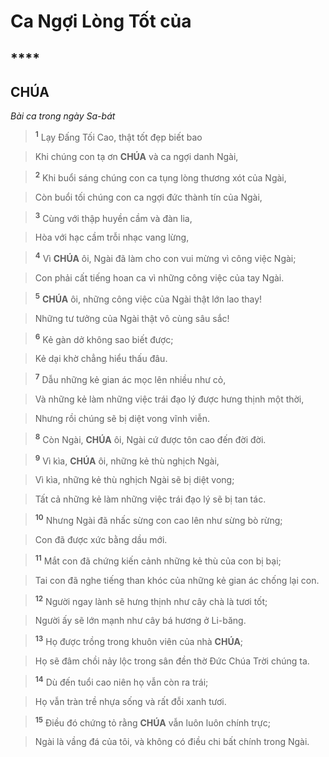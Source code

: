 # Ca Ngợi Lòng Tốt của

## ****

## CHÚA
*Bài ca trong ngày Sa-bát*

> <sup><b>1</b></sup> Lạy Đấng Tối Cao, thật tốt đẹp biết bao
>


> Khi chúng con tạ ơn **CHÚA** và ca ngợi danh Ngài,
>


> <sup><b>2</b></sup> Khi buổi sáng chúng con ca tụng lòng thương xót của Ngài,
>


> Còn buổi tối chúng con ca ngợi đức thành tín của Ngài,
>


> <sup><b>3</b></sup> Cùng với thập huyền cầm và đàn lia,
>


> Hòa với hạc cầm trỗi nhạc vang lừng,
>


> <sup><b>4</b></sup> Vì **CHÚA** ôi, Ngài đã làm cho con vui mừng vì công việc Ngài;
>


> Con phải cất tiếng hoan ca vì những công việc của tay Ngài.
>


> <sup><b>5</b></sup> **CHÚA** ôi, những công việc của Ngài thật lớn lao thay!
>


> Những tư tưởng của Ngài thật vô cùng sâu sắc!
>


> <sup><b>6</b></sup> Kẻ gàn dở không sao biết được;
>


> Kẻ dại khờ chẳng hiểu thấu đâu.
>


> <sup><b>7</b></sup> Dẫu những kẻ gian ác mọc lên nhiều như cỏ,
>


> Và những kẻ làm những việc trái đạo lý được hưng thịnh một thời,
>


> Nhưng rồi chúng sẽ bị diệt vong vĩnh viễn.
>


> <sup><b>8</b></sup> Còn Ngài, **CHÚA** ôi, Ngài cứ được tôn cao đến đời đời.
>


> <sup><b>9</b></sup> Vì kìa, **CHÚA** ôi, những kẻ thù nghịch Ngài,
>


> Vì kìa, những kẻ thù nghịch Ngài sẽ bị diệt vong;
>


> Tất cả những kẻ làm những việc trái đạo lý sẽ bị tan tác.
>


> <sup><b>10</b></sup> Nhưng Ngài đã nhấc sừng con cao lên như sừng bò rừng;
>


> Con đã được xức bằng dầu mới.
>


> <sup><b>11</b></sup> Mắt con đã chứng kiến cảnh những kẻ thù của con bị bại;
>


> Tai con đã nghe tiếng than khóc của những kẻ gian ác chống lại con.
>


> <sup><b>12</b></sup> Người ngay lành sẽ hưng thịnh như cây chà là tươi tốt;
>


> Người ấy sẽ lớn mạnh như cây bá hương ở Li-băng.
>


> <sup><b>13</b></sup> Họ được trồng trong khuôn viên của nhà **CHÚA**;
>


> Họ sẽ đâm chồi nảy lộc trong sân đền thờ Đức Chúa Trời chúng ta.
>


> <sup><b>14</b></sup> Dù đến tuổi cao niên họ vẫn còn ra trái;
>


> Họ vẫn tràn trề nhựa sống và rất đỗi xanh tươi.
>


> <sup><b>15</b></sup> Điều đó chứng tỏ rằng **CHÚA** vẫn luôn luôn chính trực;
>


> Ngài là vầng đá của tôi, và không có điều chi bất chính trong Ngài.
>